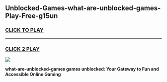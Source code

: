 
## Unblocked-Games-what-are-unblocked-games-Play-Free-g15un
<h3>
<a href="https://premium76.site?title=what-are-unblocked-games&ref=10A">CLICK TO PLAY</a></h3>
<hr>

<h3>
<a href="https://premium76.site?title=what-are-unblocked-games&ref=10A">CLICK 2 PLAY</a>
  
</h3>

<a href="https://premium76.site?title=what-are-unblocked-games&ref=10A"><img src="https://clearcache.store/games.png"></a>


**what-are-unblocked-games games unblocked: Your Gateway to Fun and Accessible Online Gaming**
